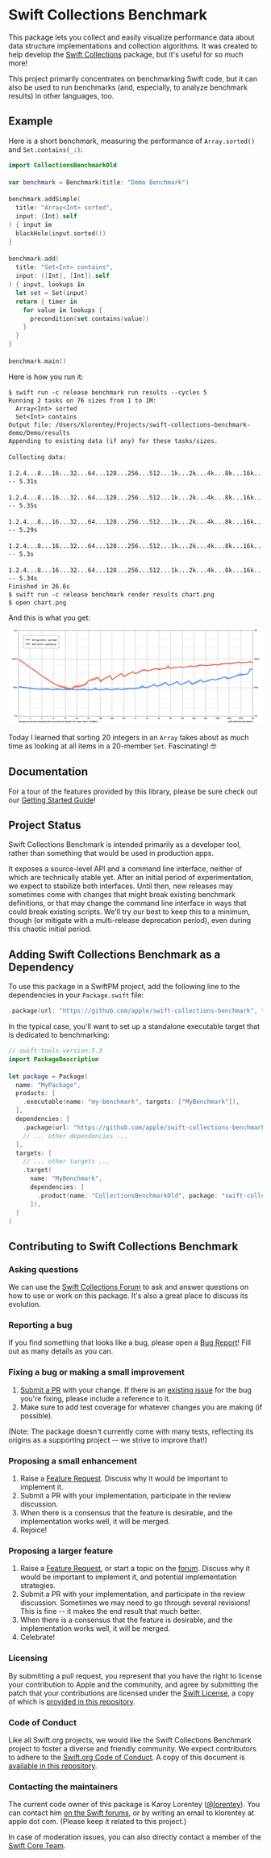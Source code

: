 # Swift Collections Benchmark

This package lets you collect and easily visualize performance data about data structure implementations and collection algorithms. It was created to help develop the [Swift Collections] package, but it's useful for so much more!

[Swift Collections]: https://github.com/apple/swift-collections

This project primarily concentrates on benchmarking Swift code, but it can also be used to run benchmarks (and, especially, to analyze benchmark results) in other languages, too.

## Example

Here is a short benchmark, measuring the performance of `Array.sorted()` and `Set.contains(_:)`:

``` swift
import CollectionsBenchmarkOld

var benchmark = Benchmark(title: "Demo Benchmark")

benchmark.addSimple(
  title: "Array<Int> sorted",
  input: [Int].self
) { input in
  blackHole(input.sorted())
}

benchmark.add(
  title: "Set<Int> contains",
  input: ([Int], [Int]).self
) { input, lookups in
  let set = Set(input)
  return { timer in
    for value in lookups {
      precondition(set.contains(value))
    }
  }
}

benchmark.main()
```

Here is how you run it:

``` shellsession
$ swift run -c release benchmark run results --cycles 5
Running 2 tasks on 76 sizes from 1 to 1M:
  Array<Int> sorted
  Set<Int> contains
Output file: /Users/klorentey/Projects/swift-collections-benchmark-demo/Demo/results
Appending to existing data (if any) for these tasks/sizes.

Collecting data:
  1.2.4...8...16...32...64...128...256...512...1k...2k...4k...8k...16k...32k...64k...128k...256k...512k...1M -- 5.31s
  1.2.4...8...16...32...64...128...256...512...1k...2k...4k...8k...16k...32k...64k...128k...256k...512k...1M -- 5.35s
  1.2.4...8...16...32...64...128...256...512...1k...2k...4k...8k...16k...32k...64k...128k...256k...512k...1M -- 5.29s
  1.2.4...8...16...32...64...128...256...512...1k...2k...4k...8k...16k...32k...64k...128k...256k...512k...1M -- 5.3s
  1.2.4...8...16...32...64...128...256...512...1k...2k...4k...8k...16k...32k...64k...128k...256k...512k...1M -- 5.34s
Finished in 26.6s
$ swift run -c release benchmark render results chart.png
$ open chart.png
```

And this is what you get:

![chart.png](Documentation/Assets/demo-chart.png)

Today I learned that sorting 20 integers in an `Array` takes about as much time as looking at all items in a 20-member `Set`. Fascinating! 🤓

## Documentation

For a tour of the features provided by this library, please be sure check out our [Getting Started Guide][guide]!

[guide]: Documentation/01%20Getting%20Started.md

## Project Status

Swift Collections Benchmark is intended primarily as a developer tool, rather than something that would be used in production apps.

It exposes a source-level API and a command line interface, neither of which are technically stable yet. After an initial period of experimentation, we expect to stabilize both interfaces. Until then, new releases may sometimes come with changes that might break existing benchmark definitions, or that may change the command line interface in ways that could break existing scripts. We'll try our best to keep this to a minimum, though (or mitigate with a multi-release deprecation period), even during this chaotic initial period.

## Adding Swift Collections Benchmark as a Dependency

To use this package in a SwiftPM project, add the following line to the dependencies in your `Package.swift` file:

```swift
.package(url: "https://github.com/apple/swift-collections-benchmark", from: "0.0.1"),
```

In the typical case, you'll want to set up a standalone executable target that is dedicated to benchmarking:

```swift
// swift-tools-version:5.3
import PackageDescription

let package = Package(
  name: "MyPackage",
  products: [
    .executable(name: "my-benchmark", targets: ["MyBenchmark"]),
  ],
  dependencies: [
    .package(url: "https://github.com/apple/swift-collections-benchmark", from: "0.0.1"),
    // ... other dependencies ...
  ],
  targets: [
    // ... other targets ...
    .target(
      name: "MyBenchmark",
      dependencies: [
        .product(name: "CollectionsBenchmarkOld", package: "swift-collections-benchmark"),
      ]),
  ]
)
```

## Contributing to Swift Collections Benchmark

### Asking questions

We can use the [Swift Collections Forum][forum] to ask and answer questions on how to use or work on this package. It's also a great place to discuss its evolution.

[forum]: https://forums.swift.org/c/related-projects/collections

### Reporting a bug

If you find something that looks like a bug, please open a [Bug Report][bugreport]! Fill out as many details as you can.

[bugreport]: https://github.com/apple/swift-collections-benchmark/issues/new?assignees=&labels=bug&template=BUG_REPORT.md

### Fixing a bug or making a small improvement

1. [Submit a PR][PR] with your change. If there is an [existing issue][issues] for the bug you're fixing, please include a reference to it.
2. Make sure to add test coverage for whatever changes you are making (if possible).

[PR]: https://github.com/apple/swift-collections-benchmark/compare
[issues]: https://github.com/apple/swift-collections-benchmark/issues

(Note: The package doesn't currently come with many tests, reflecting its origins as a supporting project -- we strive to improve that!)

### Proposing a small enhancement

1. Raise a [Feature Request][enhancement]. Discuss why it would be important to implement it.
2. Submit a PR with your implementation, participate in the review discussion.
3. When there is a consensus that the feature is desirable, and the implementation works well, it will be merged. 
4. Rejoice!

[enhancement]: https://github.com/apple/swift-collections-benchmark/issues/new?assignees=&labels=enhancement&template=FEATURE_REQUEST.md

### Proposing a larger feature

1. Raise a [Feature Request][enhancement], or start a topic on the [forum]. Discuss why it would be important to implement it, and potential implementation strategies.
2. Submit a PR with your implementation, and participate in the review discussion. Sometimes we may need to go through several revisions! This is fine -- it makes the end result that much better.
3. When there is a consensus that the feature is desirable, and the implementation works well, it will be merged. 
4. Celebrate! 

### Licensing

By submitting a pull request, you represent that you have the right to license your contribution to Apple and the community, and agree by submitting the patch that your contributions are licensed under the [Swift License](https://swift.org/LICENSE.txt), a copy of which is [provided in this repository](LICENSE.txt).

### Code of Conduct

Like all Swift.org projects, we would like the Swift Collections Benchmark project to foster a diverse and friendly community. We expect contributors to adhere to the [Swift.org Code of Conduct](https://swift.org/code-of-conduct/). A copy of this document is [available in this repository][coc].

[coc]: CODE_OF_CONDUCT.md

### Contacting the maintainers

The current code owner of this package is Karoy Lorentey ([@lorentey](https://github.com/lorentey)). You can contact him [on the Swift forums](https://forums.swift.org/u/lorentey/summary), or by writing an email to klorentey at apple dot com. (Please keep it related to this project.)

In case of moderation issues, you can also directly contact a member of the [Swift Core Team](https://swift.org/community/#community-structure).

